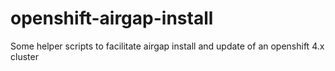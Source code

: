 # openshift-airgap-install
Some helper scripts to facilitate airgap install and update of an openshift 4.x cluster
